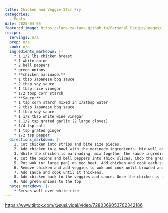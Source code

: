 ```yaml
---
title: Chicken and Veggie Stir Fry
categories: 
  - Meals
date: 2025-04-05
featured_image: https://luna-za-tuna.github.io/Personal_Recipe/images/
recipe:
  servings: n/a
  prep: n/a
  cook: n/a
  ingredients_markdown: |-
    * 1 1/2 lbs chicken breast
    * 1 white onion
    * 2 bell peppers
    * green onions
    * **chicken marinade:**
    * 1 tbsp Japanese bbq sauce
    * 2 tbsp soy sauce
    * 1 tbsp rice vinegar
    * 1/2 tbsp corn starch 
    * **Sauce:**
    * 1 tsp corn starch mixed in 1/2tbsp water 
    * 2 tbsp Japanese bbq sauce
    * 1 tbsp soy sauce
    * 1 1/2 tbsp white wine vinegar
    * 1 1/2 tsp grated garlic (2 large cloves)
    * 1/4 tsp salt
    * 1 tsp grated ginger
    * 1/2 tsp pepper 
  directions_markdown: |-
    1. Cut chicken into strips and bite size pieces. 
    2. Add chicken to a bowl with the marinade ingredients. Mix well and set aside for 15 min-30 min (you can let it sit longer in the fridge).
    3. While the chicken is marinading, mix together the sauce ingredients in a small bowl. 
    4. Cut the onions and bell peppers into thick slices. Chop the green onions.
    5. Put wok (or large pan) on med heat. Add chicken and cook each side for 1-2minutes until close to being fully cooked. 
    6. Remove chicken and add veggies to wok and cook until browned and softened (10ish min) 
    7. Add sauce and cook until it thickens.
    8. Add chicken back to the veggies and sauce. Once the chicken is fully cooked, remove from heat.
    9. Add green onions to the top 
  notes_markdown: |-
    * Serves well over white rice
---
```

<https://www.tiktok.com/@susi.vidal/video/7280369053762342186>

